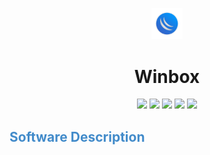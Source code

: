<P align="center">
  <IMG src="../../Download/Icons/icon_winbox_download.png" style="width:10%;">
</P>
<H1 align="center">Winbox</H1>
<P align="center">
  <IMG src="https://img.shields.io/badge/PlayOnLinux%20Version:%20-4.3.4%20-yellow">
  <IMG src="https://img.shields.io/badge/Wine%20Version:%20-9.0%20-red?logo=Windows">
  <IMG src="https://img.shields.io/badge/Wine%20OS:%20-Windows%2010%20-0078D4?logo=Windows">
  <IMG src="https://img.shields.io/badge/Arquitecture:%20-x86%20-black">
  <IMG src="https://img.shields.io/badge/OS%20Test:%20-Linux%20Mint%2021.3%20x64%20-green?logo=Linux&logoColor=white">
</P>
<H2 style="color:#428BCA;">Software Description</H2>
